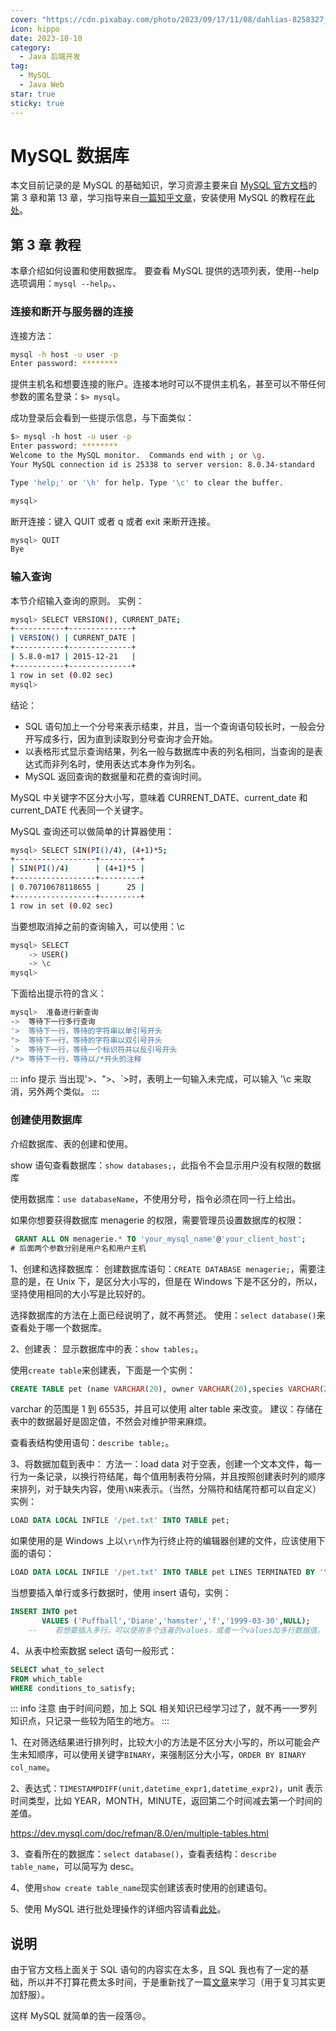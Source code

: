 ```yaml
---
cover: "https://cdn.pixabay.com/photo/2023/09/17/11/08/dahlias-8258327_1280.jpg"
icon: hippo
date: 2023-10-10
category:
  - Java 后端开发
tag:
  - MySQL
  - Java Web
star: true
sticky: true
---
```


# MySQL 数据库

本文目前记录的是 MySQL 的基础知识，学习资源主要来自 [MySQL 官方文档](https://dev.mysql.com/doc/refman/8.0/en/preface.html)的第 3 章和第 13 章，学习指导来自[一篇知乎文章](https://zhuanlan.zhihu.com/p/108421544)，安装使用 MySQL 的教程在[此处](https://blog.csdn.net/m0_52559040/article/details/121843945)。

<!-- more -->

## 第 3 章 教程

本章介绍如何设置和使用数据库。
要查看 MySQL 提供的选项列表，使用--help 选项调用：`mysql --help`。、

### 连接和断开与服务器的连接

连接方法：

```bash
mysql -h host -u user -p
Enter password: ********
```

提供主机名和想要连接的账户。连接本地时可以不提供主机名，甚至可以不带任何参数的匿名登录：`$> mysql`。

成功登录后会看到一些提示信息，与下面类似：

```bash
$> mysql -h host -u user -p
Enter password: ********
Welcome to the MySQL monitor.  Commands end with ; or \g.
Your MySQL connection id is 25338 to server version: 8.0.34-standard

Type 'help;' or '\h' for help. Type '\c' to clear the buffer.

mysql>
```

断开连接：键入 QUIT 或者 q 或者 exit 来断开连接。

```bash
mysql> QUIT
Bye
```

### 输入查询

本节介绍输入查询的原则。
实例：

```bash
mysql> SELECT VERSION(), CURRENT_DATE;
+-----------+--------------+
| VERSION() | CURRENT_DATE |
+-----------+--------------+
| 5.8.0-m17 | 2015-12-21   |
+-----------+--------------+
1 row in set (0.02 sec)
mysql>
```

结论：

- SQL 语句加上一个分号来表示结束，并且，当一个查询语句较长时，一般会分开写成多行，因为直到读取到分号查询才会开始。
- 以表格形式显示查询结果，列名一般与数据库中表的列名相同，当查询的是表达式而非列名时，使用表达式本身作为列名。
- MySQL 返回查询的数据量和花费的查询时间。

MySQL 中关键字不区分大小写，意味着 CURRENT_DATE、current_date 和 current_DATE 代表同一个关键字。

MySQL 查询还可以做简单的计算器使用：

```bash
mysql> SELECT SIN(PI()/4), (4+1)*5;
+------------------+---------+
| SIN(PI()/4)      | (4+1)*5 |
+------------------+---------+
| 0.70710678118655 |      25 |
+------------------+---------+
1 row in set (0.02 sec)
```

当要想取消掉之前的查询输入，可以使用：\c

```bash
mysql> SELECT
    -> USER()
    -> \c
mysql>
```

下面给出提示符的含义：

```bash
mysql>	准备进行新查询
->	等待下一行多行查询
'>	等待下一行，等待的字符串以单引号开头
">	等待下一行，等待的字符串以双引号开头
`>	等待下一行，等待一个标识符并以反引号开头
/*>	等待下一行，等待以/*开头的注释
```

::: info 提示
当出现'>、">、`>时，表明上一句输入未完成，可以输入 '\c 来取消，另外两个类似。
:::

### 创建使用数据库

介绍数据库、表的创建和使用。

show 语句查看数据库：`show databases;`，此指令不会显示用户没有权限的数据库

使用数据库：`use databaseName`，不使用分号，指令必须在同一行上给出。

如果你想要获得数据库 menagerie 的权限，需要管理员设置数据库的权限：

```SQL
 GRANT ALL ON menagerie.* TO 'your_mysql_name'@'your_client_host';
# 后面两个参数分别是用户名和用户主机
```

1、创建和选择数据库：
创建数据库语句：`CREATE DATABASE menagerie;`，需要注意的是，在 Unix 下，是区分大小写的，但是在 Windows 下是不区分的，所以，坚持使用相同的大小写是比较好的。

选择数据库的方法在上面已经说明了，就不再赘述。
使用：`select database()`来查看处于哪一个数据库。

2、创建表：
显示数据库中的表：`show tables;`。

使用`create table`来创建表，下面是一个实例：

```sql
CREATE TABLE pet (name VARCHAR(20), owner VARCHAR(20),species VARCHAR(20), sex CHAR(1), birth DATE, death DATE);
```

varchar 的范围是 1 到 65535，并且可以使用 alter table 来改变。
建议：存储在表中的数据最好是固定值，不然会对维护带来麻烦。

查看表结构使用语句：`describe table;`。

3、将数据加载到表中：
方法一：load data
对于空表，创建一个文本文件，每一行为一条记录，以换行符结尾，每个值用制表符分隔，并且按照创建表时列的顺序来排列，对于缺失内容，使用`\N`来表示。（当然，分隔符和结尾符都可以自定义）
实例：

```sql
LOAD DATA LOCAL INFILE '/pet.txt' INTO TABLE pet;
```

如果使用的是 Windows 上以`\r\n`作为行终止符的编辑器创建的文件，应该使用下面的语句：

```sql
LOAD DATA LOCAL INFILE '/pet.txt' INTO TABLE pet LINES TERMINATED BY '\r\n';
```

当想要插入单行或多行数据时，使用 insert 语句，实例：

```sql
INSERT INTO pet
       VALUES ('Puffball','Diane','hamster','f','1999-03-30',NULL);
    --    若想要插入多行，可以使用多个连着的values，或者一个values加多行数据值，每行用逗号隔开。
```

4、从表中检索数据
select 语句一般形式：

```sql
SELECT what_to_select
FROM which_table
WHERE conditions_to_satisfy;
```

::: info 注意
由于时间问题，加上 SQL 相关知识已经学习过了，就不再一一罗列知识点，只记录一些较为陌生的地方。
:::

1、在对筛选结果进行排列时，比较大小的方法是不区分大小写的，所以可能会产生未知顺序，可以使用关键字`BINARY`，来强制区分大小写，`ORDER BY BINARY col_name`。

2、表达式：`TIMESTAMPDIFF(unit,datetime_expr1,datetime_expr2)`，unit 表示时间类型，比如 YEAR，MONTH，MINUTE，返回第二个时间减去第一个时间的差值。

https://dev.mysql.com/doc/refman/8.0/en/multiple-tables.html

3、查看所在的数据库：`select database()`，查看表结构：`describe table_name`，可以简写为 desc。

4、使用`show create table_name`现实创建该表时使用的创建语句。

5、使用 MySQL 进行批处理操作的详细内容请看[此处](https://dev.mysql.com/doc/refman/8.0/en/batch-mode.html)。

## 说明

由于官方文档上面关于 SQL 语句的内容实在太多，且 SQL 我也有了一定的基础，所以并不打算花费太多时间，于是重新找了一篇[文章](https://file.mo7.cc/api/public/bz)来学习（用于复习其实更加舒服）。

这样 MySQL 就简单的告一段落:cry:。
